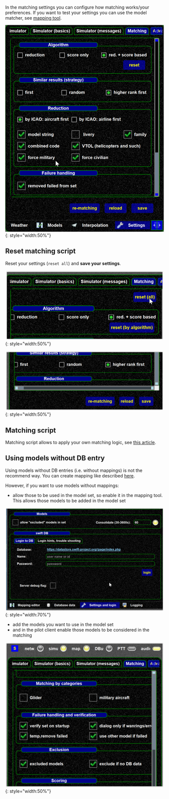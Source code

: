 <!--
    SPDX-FileCopyrightText: Copyright (C) swift Project Community / Contributors
    SPDX-License-Identifier: GFDL-1.3-only
-->

In the matching settings you can configure how matching works/your preferences.
If you want to test your settings you can use the model matcher, see [mapping tool](./../../../troubleshooting/models/testing_model_set.md).

![](./../../../img/Matching_settings1.jpg){: style="width:50%"}

## Reset matching script

Reset your settings (`reset all`) and **save your settings**.

![](./../../../img/matchingscript2.jpg){: style="width:50%"}

![](./../../../img/matchingscript3.jpg){: style="width:50%"}

## Matching script

Matching script allows to apply your own matching logic, see [this article](./../../../troubleshooting/model_matching/matching_script.md).

## Using models without DB entry

Using models without DB entries (i.e. without mappings) is not the recommend way.
You can create mapping like described [here](./../../swift_data/create_mapping.md).

However, if you want to use models without mappings:

-   allow those to be used in the model set, so enable it in the mapping tool.
    This allows those models to be added in the model set

![](./../../../img/swiftdblogin.jpg){: style="width:70%"}

-   add the models you want to use in the model set
-   and in the pilot client enable those models to be considered in the
    matching

![](./../../../img/matchingsettings.jpg){: style="width:50%"}
